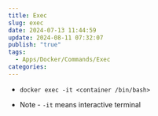 ```yaml
---
title: Exec
slug: exec
date: 2024-07-13 11:44:59
update: 2024-08-11 07:32:07
publish: "true"
tags:
  - Apps/Docker/Commands/Exec
categories: 
---
```


- `docker exec -it <container /bin/bash>`

- Note - `-it` means interactive terminal
